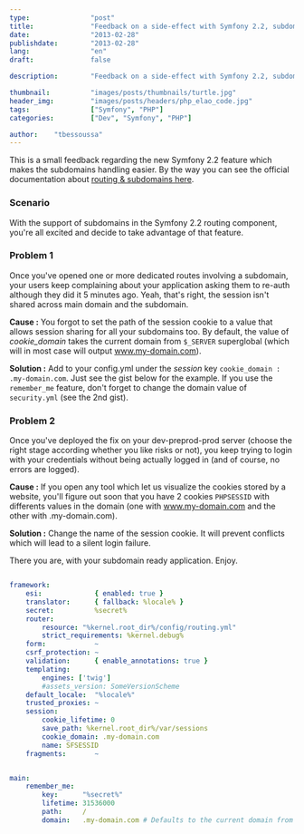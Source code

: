 ```yaml
---
type:               "post"
title:              "Feedback on a side-effect with Symfony 2.2, subdomains and sessions"
date:               "2013-02-28"
publishdate:        "2013-02-28"
lang:               "en"
draft:              false

description:        "Feedback on a side-effect with Symfony 2.2, subdomains and sessions"

thumbnail:          "images/posts/thumbnails/turtle.jpg"
header_img:         "images/posts/headers/php_elao_code.jpg"
tags:               ["Symfony", "PHP"]
categories:         ["Dev", "Symfony", "PHP"]

author:    "tbessoussa"
---
```


This is a small feedback regarding the new Symfony 2.2 feature which makes the subdomains handling easier. By the way you can see the official documentation about <a style="text-align: justify;" href="http://symfony.com/doc/master/components/routing/hostname_pattern.html" target="_blank">routing & subdomains here</a>.

### Scenario
With the support of subdomains in the Symfony 2.2 routing component, you're all excited and decide to take advantage of that feature.

### Problem 1
Once you've opened one or more dedicated routes involving a subdomain, your users keep complaining about your application asking them to re-auth although they did it 5 minutes ago. Yeah, that's right, the session isn't shared across main domain and the subdomain.

**Cause :** You forgot to set the path of the session cookie to a value that allows session sharing for all your subdomains too. By default, the value of *cookie_domain* takes the current domain from `$_SERVER` superglobal (which will in most case will output www.my-domain.com).

**Solution :** Add to your config.yml under the *session* key `cookie_domain : .my-domain.com`. Just see the gist below for the example. If you use the `remember_me` feature, don't forget to change the domain value of `security.yml` (see the 2nd gist).

### Problem 2
Once you've deployed the fix on your dev-preprod-prod server (choose the right stage according whether you like risks or not), you keep trying to login with your credentials without being actually logged in (and of course, no errors are logged).

**Cause :** If you open any tool which let us visualize the cookies stored by a website, you'll figure out soon that you have 2 cookies `PHPSESSID` with differents values in the domain (one with www.my-domain.com and the other with .my-domain.com).

**Solution :** Change the name of the session cookie. It will prevent conflicts which will lead to a silent login failure.

There you are, with your subdomain ready application. Enjoy.

```yaml

framework:
    esi:             { enabled: true }
    translator:      { fallback: %locale% }
    secret:          %secret%
    router:
        resource: "%kernel.root_dir%/config/routing.yml"
        strict_requirements: %kernel.debug%
    form:            ~
    csrf_protection: ~
    validation:      { enable_annotations: true }
    templating:
        engines: ['twig']
        #assets_version: SomeVersionScheme
    default_locale:  "%locale%"
    trusted_proxies: ~
    session:
        cookie_lifetime: 0
        save_path: %kernel.root_dir%/var/sessions
        cookie_domain: .my-domain.com
        name: SFSESSID
    fragments:       ~
```


```yaml

main:
    remember_me:
        key:      "%secret%"
        lifetime: 31536000
        path:     /
        domain:   .my-domain.com # Defaults to the current domain from $_SERVER
```
